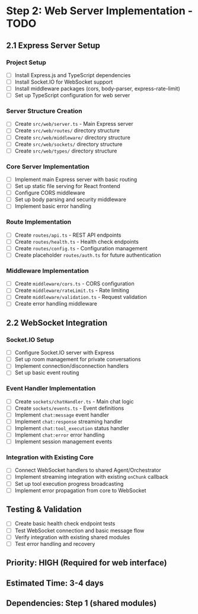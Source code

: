 # Step 2: Web Server Implementation - TODO

## 2.1 Express Server Setup

### Project Setup
- [ ] Install Express.js and TypeScript dependencies
- [ ] Install Socket.IO for WebSocket support
- [ ] Install middleware packages (cors, body-parser, express-rate-limit)
- [ ] Set up TypeScript configuration for web server

### Server Structure Creation
- [ ] Create `src/web/server.ts` - Main Express server
- [ ] Create `src/web/routes/` directory structure
- [ ] Create `src/web/middleware/` directory structure
- [ ] Create `src/web/sockets/` directory structure
- [ ] Create `src/web/types/` directory structure

### Core Server Implementation
- [ ] Implement main Express server with basic routing
- [ ] Set up static file serving for React frontend
- [ ] Configure CORS middleware
- [ ] Set up body parsing and security middleware
- [ ] Implement basic error handling

### Route Implementation
- [ ] Create `routes/api.ts` - REST API endpoints
- [ ] Create `routes/health.ts` - Health check endpoints
- [ ] Create `routes/config.ts` - Configuration management
- [ ] Create placeholder `routes/auth.ts` for future authentication

### Middleware Implementation
- [ ] Create `middleware/cors.ts` - CORS configuration
- [ ] Create `middleware/rateLimit.ts` - Rate limiting
- [ ] Create `middleware/validation.ts` - Request validation
- [ ] Create error handling middleware

## 2.2 WebSocket Integration

### Socket.IO Setup
- [ ] Configure Socket.IO server with Express
- [ ] Set up room management for private conversations
- [ ] Implement connection/disconnection handlers
- [ ] Set up basic event routing

### Event Handler Implementation
- [ ] Create `sockets/chatHandler.ts` - Main chat logic
- [ ] Create `sockets/events.ts` - Event definitions
- [ ] Implement `chat:message` event handler
- [ ] Implement `chat:response` streaming handler
- [ ] Implement `chat:tool_execution` status handler
- [ ] Implement `chat:error` error handling
- [ ] Implement session management events

### Integration with Existing Core
- [ ] Connect WebSocket handlers to shared Agent/Orchestrator
- [ ] Implement streaming integration with existing `onChunk` callback
- [ ] Set up tool execution progress broadcasting
- [ ] Implement error propagation from core to WebSocket

## Testing & Validation
- [ ] Create basic health check endpoint tests
- [ ] Test WebSocket connection and basic message flow
- [ ] Verify integration with existing shared modules
- [ ] Test error handling and recovery

## Priority: HIGH (Required for web interface)
## Estimated Time: 3-4 days
## Dependencies: Step 1 (shared modules)
